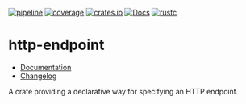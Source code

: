 [![pipeline](https://github.com/d-e-s-o/http-endpoint/actions/workflows/test.yml/badge.svg?branch=main)](https://github.com/d-e-s-o/http-endpoint/actions/workflows/test.yml)
[![coverage](https://codecov.io/gh/d-e-s-o/http-endpoint/branch/main/graph/badge.svg)](https://codecov.io/gh/d-e-s-o/http-endpoint)
[![crates.io](https://img.shields.io/crates/v/http-endpoint.svg)](https://crates.io/crates/http-endpoint)
[![Docs](https://docs.rs/http-endpoint/badge.svg)](https://docs.rs/http-endpoint)
[![rustc](https://img.shields.io/badge/rustc-1.61+-blue.svg)](https://blog.rust-lang.org/2022/05/19/Rust-1.61.0.html)

http-endpoint
=============

- [Documentation][docs-rs]
- [Changelog](CHANGELOG.md)

A crate providing a declarative way for specifying an HTTP endpoint.


[docs-rs]: https://docs.rs/crate/http-endpoint
